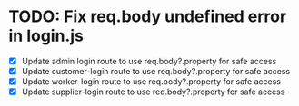 # TODO: Fix req.body undefined error in login.js

- [x] Update admin login route to use req.body?.property for safe access
- [x] Update customer-login route to use req.body?.property for safe access
- [x] Update worker-login route to use req.body?.property for safe access
- [x] Update supplier-login route to use req.body?.property for safe access
